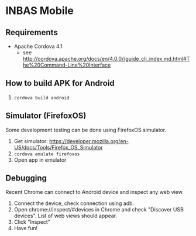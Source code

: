 INBAS Mobile
=============

Requirements
------------

  * Apache Cordova 4.1
	* see http://cordova.apache.org/docs/en/4.0.0//guide_cli_index.md.html#The%20Command-Line%20Interface

How to build APK for Android
----------------------------

  1. `cordova build android`

Simulator (FirefoxOS)
---------------------

Some development testing can be done using FirefoxOS simulator.

  1. Get simulator:
     https://developer.mozilla.org/en-US/docs/Tools/Firefox_OS_Simulator
  2. `cordova emulate firefoxos`
  3. Open app in emulator

Debugging
---------

Recent Chrome can connect to Android device and inspect any web view.

  1. Connect the device, check connection using adb.
  2. Open chrome://inspect/#devices in Chrome and check "Discover USB devices".
     List of web views should appear.
  3. Click "Inspect"
  4. Have fun!

